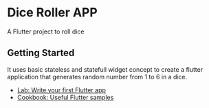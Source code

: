 # Dice Roller APP 

A  Flutter project to roll dice

## Getting Started

It uses basic stateless and statefull widget concept to create a flutter application that generates random number from 1 to 6 in a dice.





- [Lab: Write your first Flutter app](https://docs.flutter.dev/get-started/codelab)
- [Cookbook: Useful Flutter samples](https://docs.flutter.dev/cookbook)

